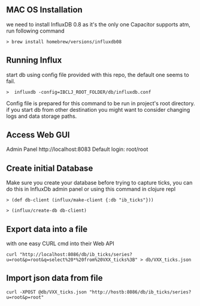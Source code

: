 ## MAC OS Installation
we need to install InfluxDB 0.8 as it's the only one Capacitor supports atm, run following command

    > brew install homebrew/versions/influxdb08

## Running Influx 
start db using config file provided with this repo, the default one seems to fail. 

    >  influxdb -config=IBCLJ_ROOT_FOLDER/db/influxdb.conf 

Config file is prepared for this command to be run in project's root directory. if you start db from other destination you might want to consider changing logs and data storage paths.


## Access Web GUI

Admin Panel http://localhost:8083 
Default login: root/root


## Create initial Database
Make sure you create your database before trying to capture ticks, you can do this in InfluxDb admin panel or using this command in clojure repl 

    > (def db-client (influx/make-client {:db "ib_ticks"}))

    > (influx/create-db db-client)


## Export data into a file 

with one easy CURL cmd into their Web API

    curl "http://localhost:8086/db/ib_ticks/series?u=root&p=root&q=select%20*%20from%20VXX_ticks%3B" > db/VXX_ticks.json

## Import json data from file

    curl -XPOST @db/VXX_ticks.json "http://hostb:8086/db/ib_ticks/series?u=root&p=root"
